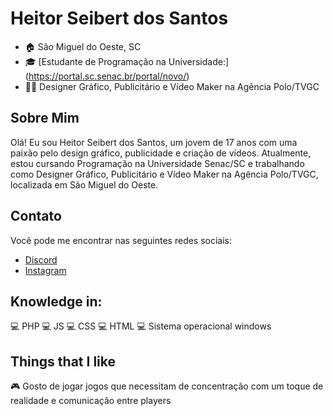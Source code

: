 # Heitor Seibert dos Santos

- 🏠 São Miguel do Oeste, SC
- 🎓 [Estudante de Programação na Universidade:] (https://portal.sc.senac.br/portal/novo/)
- 👨‍💼 Designer Gráfico, Publicitário e Vídeo Maker na Agência Polo/TVGC

## Sobre Mim
Olá! Eu sou Heitor Seibert dos Santos, um jovem de 17 anos com uma paixão pelo design gráfico, publicidade e criação de vídeos. Atualmente, estou cursando Programação na Universidade Senac/SC e trabalhando como Designer Gráfico, Publicitário e Vídeo Maker na Agência Polo/TVGC, localizada em São Miguel do Oeste.

## Contato
Você pode me encontrar nas seguintes redes sociais:
- [Discord](https://discord.gg/2nEvgywQ)
- [Instagram](https://instagram.com/heitor_seibert?igshid=MzRlODBiNWFlZA==)

## Knowledge in:
💻 PHP
💻 JS
💻 CSS
💻 HTML
💻 Sistema operacional windows 

## Things that I like
🎮 Gosto de jogar jogos que necessitam de concentração com um toque de realidade e comunicação entre players 
